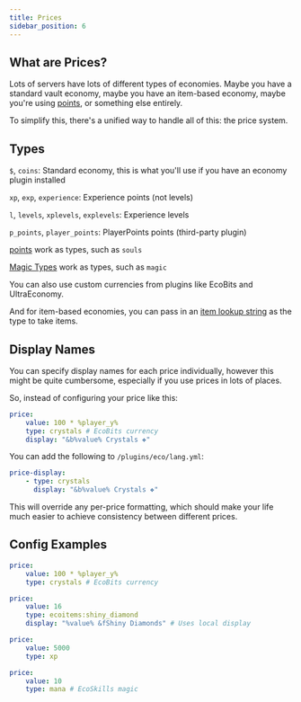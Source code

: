 ```yaml
---
title: Prices
sidebar_position: 6
---
```


## What are Prices?

Lots of servers have lots of different types of economies. Maybe you have a standard vault economy, maybe you have an
item-based economy, maybe you're using [points](https://plugins.auxilor.io/effects/points), or something else entirely.

To simplify this, there's a unified way to handle all of this: the price system.

## Types

`$`, `coins`: Standard economy, this is what you'll use if you have an economy plugin installed

`xp`, `exp`, `experience`: Experience points (not levels)

`l`, `levels`, `xplevels`, `explevels`: Experience levels

`p_points`, `player_points`: PlayerPoints points (third-party plugin)

[points](https://plugins.auxilor.io/effects/points) work as types, such as `souls`

[Magic Types](https://plugins.auxilor.io/ecoskills/magic) work as types, such as `magic`

You can also use custom currencies from plugins like EcoBits and UltraEconomy.

And for item-based economies, you can pass in
an [item lookup string](https://plugins.auxilor.io/all-plugins/the-item-lookup-system) as the type to take items.

## Display Names

You can specify display names for each price individually, however this might be quite
cumbersome, especially if you use prices in lots of places.

So, instead of configuring your price like this:

```yaml
price:
    value: 100 * %player_y%
    type: crystals # EcoBits currency
    display: "&b%value% Crystals ❖"
```

You can add the following to `/plugins/eco/lang.yml`:

```yaml
price-display:
    - type: crystals
      display: "&b%value% Crystals ❖"
```

This will override any per-price formatting, which should make your life much easier to achieve consistency
between different prices.

## Config Examples

```yaml
price:
    value: 100 * %player_y%
    type: crystals # EcoBits currency
```

```yaml
price:
    value: 16
    type: ecoitems:shiny_diamond
    display: "%value% &fShiny Diamonds" # Uses local display
```

```yaml
price:
    value: 5000
    type: xp
```

```yaml
price:
    value: 10
    type: mana # EcoSkills magic
```
